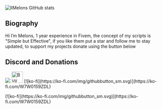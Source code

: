 ![IlMelons GitHub stats](https://github-readme-stats.vercel.app/api?username=IlMelons&show_icons=true&rank_icon=github&show=prs_merged,prs_merged_percentage&theme=tokyonight)

## Biography
Hi I’m Melons, 1 year experience in Fivem, the concept of my scripts is "Simple but Effective", if you like them put a star and follow me to stay updated, to support my projects donate using the button below

## Discord and Donations
<p>
  <a href="https://discord.com/invite/RxpNTx2YKZ"><img src="https://img.shields.io/discord/1283449724937961587?style=for-the-badge&logo=discord&labelColor=7d12ff&logoColor=white&color=2c2f33&label=Discord"/></a>
  <a href='https://ko-fi.com/W7W0159ZDL' target='_blank'><img height='36' style='border:0px;height:36px;' src='https://storage.ko-fi.com/cdn/kofi4.png?v=6' border='0' alt='Buy Me a Coffee at ko-fi.com'/></a>
  [![ko-fi](https://ko-fi.com/img/githubbutton_sm.svg)](https://ko-fi.com/W7W0159ZDL)
</p>
[![ko-fi](https://ko-fi.com/img/githubbutton_sm.svg)](https://ko-fi.com/W7W0159ZDL)

